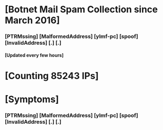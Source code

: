 # [Botnet Mail Spam Collection since March 2016]
### [PTRMssing] [MalformedAddress] [ylmf-pc] [spoof] [InvalidAddress] [.] [.]
#### [Updated every few hours]

# [Counting 85243 IPs]

# [Symptoms] 
###   [PTRMssing] [MalformedAddress] [ylmf-pc] [spoof] [InvalidAddress] [.] [.]
